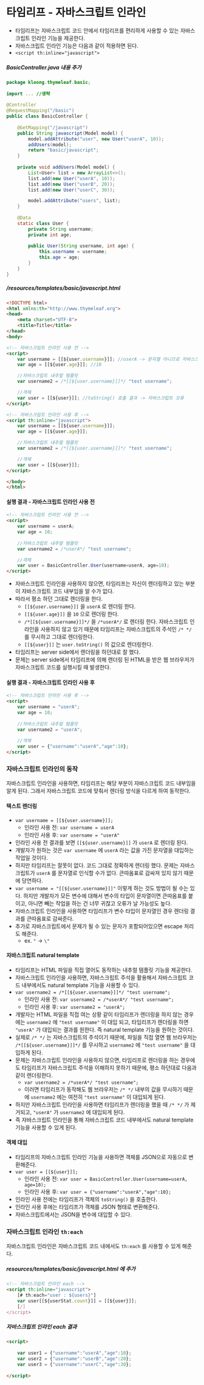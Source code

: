 # 타임리프 - 자바스크립트 인라인

- 타임리프는 자바스크립트 코드 안에서 타임리프를 편리하게 사용할 수 있는 자바스크립트 인라인 기능을 제공한다.
- 자바스크립트 인라인 기능은 다음과 같이 적용하면 된다.
- `<script th:inline="javascript">`

##### BasicController.java 내용 추가
```Java
package kloong.thymeleaf.basic;  
  
import ... //생략
  
@Controller  
@RequestMapping("/basic")  
public class BasicController {  
  
    @GetMapping("/javascript")  
    public String javascript(Model model) {  
        model.addAttribute("user", new User("userA", 10));  
        addUsers(model);  
        return "basic/javascript";  
    }
    
    private void addUsers(Model model) {
        List<User> list = new ArrayList<>();
        list.add(new User("userA", 10));
        list.add(new User("userB", 20));
        list.add(new User("userC", 30));

        model.addAttribute("users", list);
    }
  
    @Data
    static class User {  
        private String username;  
        private int age;  
  
        public User(String username, int age) {  
            this.username = username;  
            this.age = age;  
        }  
    }  
}
```

##### /resources/templates/basic/javascript.html
```HTML
<!DOCTYPE html>
<html xmlns:th="http://www.thymeleaf.org">
<head>
    <meta charset="UTF-8">
    <title>Title</title>
</head>
<body>

<!-- 자바스크립트 인라인 사용 전 -->
<script>
    var username = [[${user.username}]]; //userA -> 문자열 아니므로 자바스크립트 오류
    var age = [[${user.age}]]; //10

    //자바스크립트 내추럴 템플릿
    var username2 = /*[[${user.username}]]*/ "test username";

    //객체
    var user = [[${user}]]; //toString() 호출 결과 -> 자바스크립트 오류
</script>

<!-- 자바스크립트 인라인 사용 후 -->
<script th:inline="javascript">
    var username = [[${user.username}]];
    var age = [[${user.age}]];

    //자바스크립트 내추럴 템플릿
    var username2 = /*[[${user.username}]]*/ "test username";

    //객체
    var user = [[${user}]];
</script>

</body>
</html>
```

#### 실행 결과 - 자바스크립트 인라인 사용 전
```HTML
<!-- 자바스크립트 인라인 사용 전 -->
<script>
    var username = userA;
    var age = 10;
    
    //자바스크립트 내추럴 템플릿
    var username2 = /*userA*/ "test username";

	//객체
    var user = BasicController.User(username=userA, age=10);
</script>
```

- 자바스크립트 인라인을 사용하지 않으면, 타임리프는 자신이 렌더링하고 있는 부분이 자바스크립트 코드 내부임을 알 수가 없다.
- 따라서 평소 하던 그대로 렌더링을 한다.
	- `[[${user.username}]]` 을 `userA` 로 렌더링 한다.
	- `[[${user.age}]]` 을 `10` 으로 렌더링 한다.
	- `/*[[${user.username}]]*/` 을 `/*userA*/` 로 렌더링 한다. 자바스크립트 인라인을 사용하지 않고 있기 때문에 타임리프는 자바스크립트의 주석인 `/* */` 를 무시하고 그대로 렌더링한다.
	- `[[${user}]]` 는 `user.toString()` 의 값으로 렌더링한다.
- 타임리프는 server side에서 렌더링을 하던대로 잘 했다.
- 문제는 server side에서 타임리프에 의해 렌더링 된 HTML을 받은 웹 브라우저가 자바스크립트 코드를 실행시킬 때 발생한다.

#### 실행 결과 - 자바스크립트 인라인 사용 후
```HTML
<!-- 자바스크립트 인라인 사용 후 -->
<script>
    var username = "userA";
    var age = 10;
    
    //자바스크립트 내추럴 템플릿
    var username2 = "userA";
    
    //객체
    var user = {"username":"userA","age":10};
</script>
```

### 자바스크립트 인라인의 동작
자바스크립트 인라인을 사용하면, 타임리프는 해당 부분이 자바스크립트 코드 내부임을 알게 된다. 그래서 자바스크립트 코드에 맞춰서 렌더링 방식을 다르게 하여 동작한다.

#### 텍스트 렌더링
- `var username = [[${user.username}]];`
	- 인라인 사용 전:  `var username = userA`
	- 인라인 사용 후: `var username = "userA"`
- 인라인 사용 전 결과를 보면 `[[${user.username}]]` 가 `userA` 로 렌더링 된다.
- 개발자가 원하는 것은 `var username` 에 `userA` 라는 값을 가진 문자열을 대입하는 작업일 것이다.
- 하지만 타임리프는 잘못이 없다. 코드 그대로 정확하게 렌더링 했다. 문제는 자바스크립트가 `userA` 를 문자열로 인식할 수가 없다. 큰따옴표로 감싸져 있지 않기 때문에 당연하다.
- `var username = "[[${user.username}]]"` 이렇게 하는 것도 방법이 될 수는 있다. 하지만 개발자가 모든 변수에 대해서 변수의 타입이 문자열이면 큰따옴표를 붙이고, 아니면 빼는 작업을 하는 건 너무 귀찮고 오류가 날 가능성도 높다.
- 자바스크립트 인라인을 사용하면 타임리프가 변수 타입이 문자열인 경우 렌더링 결과를 큰따옴표로 감싸준다.
- 추가로 자바스크립트에서 문제가 될 수 있는 문자가 포함되어있으면 escape 처리도 해준다.
	- ex. `"` -> `\"`

#### 자바스크립트 natural template
- 타임리프는 HTML 파일을 직접 열어도 동작하는 내추럴 템플릿 기능을 제공한다.
- 자바스크립트 인라인을 사용하면, 자바스크립트 주석을 활용해서 자바스크립트 코드 내부에서도  natural template 기능을 사용할 수 있다.
- `var username2 = /*[[${user.username}]]*/ "test username";`
	- 인라인 사용 전: `var username2 = /*userA*/ "test username";`
	- 인라인 사용 후: `var username2 = "userA";`
- 개발자는 HTML 파일을 직접 여는 상황 같이 타임리프가 렌더링을 하지 않는 경우에는 `username2` 에 `"test username"` 이 대입 되고, 타임리프가 렌더링을 하면 `"userA"` 가 대입되는 결과를 원한다. 즉 natural template 기능을 원하는 것이다.
- 실제로 `/* */` 는 자바스크립트의 주석이기 때문에, 파일을 직접 열면 웹 브라우저는 `/*[[${user.username}]]*/` 를 무시하고 `username2` 에 `"test username"` 을 대입하게 된다.
- 문제는 자바스크립트 인라인을 사용하지 않으면, 타임리프로 렌더링을 하는 경우에도 타임리프가 자바스크립트 주석을 이해하지 못하기 때문에, 평소 하던대로 다음과 같이 렌더링한다.
	-  `var username2 = /*userA*/ "test username";`
	- 이러면 타임리프가 동작해도 웹 브라우저는 `/* */` 내부의 값을 무시하기 때문에 `username2` 에는 여전히 `"test username"` 이 대입되게 된다.
- 하지만 자바스크립트 인라인을 사용하면 타임리프가 렌더링을 했을 때 `/* */` 가 제거되고, `"userA"` 가 `username2` 에 대입되게 된다.
- 즉 자바스크립트 인라인을 통해 자바스크립트 코드 내부에서도 natural template 기능을 사용할 수 있게 된다.

#### 객체 대입
- 타임리프의 자바스크립트 인라인 기능을 사용하면 객체를 JSON으로 자동으로 변환해준다.
- `var user = [[${user}]];`
	- 인라인 사용 전: `var user = BasicController.User(username=userA, age=10);`
	- 인라인 사용 후: `var user = {"username":"userA","age":10};`
- 인라인 사용 전에는 타임리프가 객체의 `toString()` 을 호출한다.
- 인라인 사용 후에는 타임리프가 객체를 JSON 형태로 변환해준다.
- 자바스크립트에서는 JSON을 변수에 대입할 수 있다.


### 자바스크립트 인라인 `th:each`
자바스크립트 인라인은 자바스크립트 코드 내에서도 `th:each` 를 사용할 수 있게 해준다.

##### resources/templates/basic/javascript.html 에 추가
```HTML
<!-- 자바스크립트 인라인 each -->
<script th:inline="javascript">
	[# th:each="user : ${users}"]
	var user[[${userStat.count}]] = [[${user}]];
	[/]
</script>
```

##### 자바스크립트 인라인 each 결과
```HTML
<script>
    
    var user1 = {"username":"userA","age":10};
    var user2 = {"username":"userB","age":20};
    var user3 = {"username":"userC","age":30};
    
</script>
```

